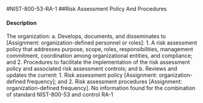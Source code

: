 #NIST-800-53-RA-1
##Risk Assessment Policy And Procedures
#### Description
The organization:
  a.  Develops, documents, and disseminates to [Assignment: organization-defined personnel or roles]:
    1.  A risk assessment policy that addresses purpose, scope, roles, responsibilities, management commitment, coordination among organizational entities, and compliance; and
    2.  Procedures to facilitate the implementation of the risk assessment policy and associated risk assessment controls; and
  b.  Reviews and updates the current:
    1.  Risk assessment policy [Assignment: organization-defined frequency]; and
    2.  Risk assessment procedures [Assignment: organization-defined frequency].
No information found for the combination of standard NIST-800-53 and control RA-1
